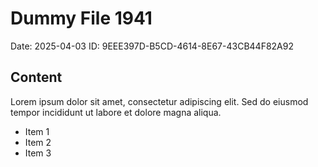 # Dummy File 1941

Date: 2025-04-03
ID: 9EEE397D-B5CD-4614-8E67-43CB44F82A92

## Content

Lorem ipsum dolor sit amet, consectetur adipiscing elit.
Sed do eiusmod tempor incididunt ut labore et dolore magna aliqua.

* Item 1
* Item 2
* Item 3
